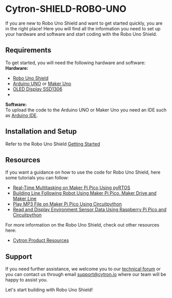 # Cytron-SHIELD-ROBO-UNO
If you are new to Robo Uno Shield and want to get started quickly, you are in the right place! Here you will find all the information you need to set up your hardware and software and start coding with the Robo Uno Shield.  

## Requirements  
To get started, you will need the following hardware and software:  
**Hardware:**  
* [Robo Uno Shield](https://www.cytron.io/)   
* [Arduino UNO](https://my.cytron.io/p-arduino-uno-rev3-main-board) or [Maker Uno](https://my.cytron.io/p-maker-uno-simplifying-arduino-for-education)  
* [OLED Display SSD1306](https://my.cytron.io/p-oled-i2c-0.96inch-128x64-blue-display)  
* [](https://my.cytron.io/)  


**Software:**  
To upload the code to the Arduino UNO or Maker Uno you need an IDE such as [Arduino IDE](https://www.arduino.cc/en/software).

## Installation and Setup
Refer to the Robo Uno Shield [Getting Started](https://my.cytron.io/tutorial/getting-started-guide-with-robo-uno-shield)

## Resources 
If you want a guidance on how to use the code for Robo Uno Shield, here some tutorials you can follow:
* [Real-Time Multitasking on Maker Pi Pico Using pyRTOS](https://cytron.io/tutorial/real-time-multitasking-on-maker-pi-pico-using-pyrtos)  
* [Building Line Following Robot Using Maker Pi Pico, Maker Drive and Maker Line](https://cytron.io/tutorial/building-line-following-robot-using-maker-pi-pico-maker-drive-and-maker-line)  
* [Play MP3 File on Maker Pi Pico Using Circuitpython](https://cytron.io/tutorial/play-mp3-file-on-maker-pi-pico-using-circuitpython)  
* [Read and Display Environment Sensor Data Using Raspberry Pi Pico and Circuitpython](https://cytron.io/tutorial/read-and-display-environment-sensor-data-using-raspberry-pi-pico-and-circuitpython)  
  
For more information on the Robo Uno Shield, check out other resources here:
* [Cytron Product Resources](https://my.cytron.io/)  

## Support
If you need further assistance, we welcome you to our [technical forum](http://forum.cytron.io) or you can contact us through email support@cytron.io where our team will be happy to assist you. 

Let's start building with Robo Uno Shield!

